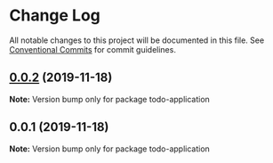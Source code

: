 # Change Log

All notable changes to this project will be documented in this file.
See [Conventional Commits](https://conventionalcommits.org) for commit guidelines.

## [0.0.2](https://github.com/iknowhtml/todo/compare/v0.0.1...v0.0.2) (2019-11-18)

**Note:** Version bump only for package todo-application





## 0.0.1 (2019-11-18)

**Note:** Version bump only for package todo-application
